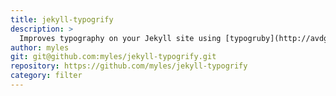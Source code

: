 ```yaml
---
title: jekyll-typogrify
description: >
  Improves typography on your Jekyll site using [typogruby](http://avdgaag.github.io/typogruby/) and [titlecase](https://github.com/samsouder/titlecase)
author: myles
git: git@github.com:myles/jekyll-typogrify.git
repository: https://github.com/myles/jekyll-typogrify
category: filter
---
```

